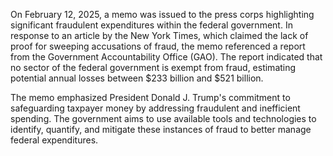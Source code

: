 On February 12, 2025, a memo was issued to the press corps highlighting significant fraudulent expenditures within the federal government. In response to an article by the New York Times, which claimed the lack of proof for sweeping accusations of fraud, the memo referenced a report from the Government Accountability Office (GAO). The report indicated that no sector of the federal government is exempt from fraud, estimating potential annual losses between $233 billion and $521 billion.

The memo emphasized President Donald J. Trump's commitment to safeguarding taxpayer money by addressing fraudulent and inefficient spending. The government aims to use available tools and technologies to identify, quantify, and mitigate these instances of fraud to better manage federal expenditures.